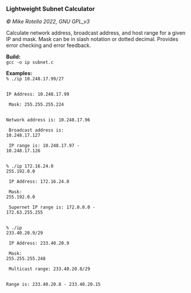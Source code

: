 ### Lightweight Subnet Calculator
*© Mike Rotella 2022, GNU GPL_v3*

Calculate network address, broadcast address, and host
range for a given IP and mask. Mask can be in slash
notation or dotted decimal. Provides error checking and
error feedback.

**Build:**<br>
<code>gcc -o ip subnet.c</code><br>

**Examples:**<br>
<code>% ./ip 10.248.17.99/27<br><br />
IP Address: 10.248.17.99<br><br />
Mask: 255.255.255.224<br><br />
Network address is: 10.248.17.96<br><br />
Broadcast address is: 10.248.17.127<br><br />
IP range is: 10.248.17.97 - 10.248.17.126<br><br />
</code><br>
<code>% ./ip 172.16.24.0 255.192.0.0<br><br />
IP Address: 172.16.24.0<br><br />
Mask: 255.192.0.0<br><br />
Supernet IP range is: 172.0.0.0 - 172.63.255.255<br><br />
</code><br>
<code>% ./ip 233.40.20.9/29<br><br />
IP Address: 233.40.20.9<br><br />
Mask: 255.255.255.248<br><br />
Multicast range: 233.40.20.8/29<br><br />
Range is: 233.40.20.8 - 233.40.20.15<br><br />
</code><br>
